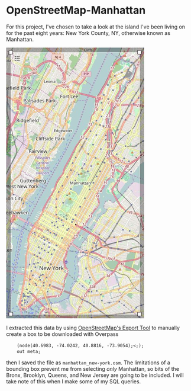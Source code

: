 # OpenStreetMap-Manhattan

For this project, I've chosen to take a look at the island I've been living on for the past eight years: New York County, NY, otherwise known as Manhattan.

![OpenStreetMap Export Tool bounding box](Cover.jpg)

I extracted this data by using [OpenStreetMap's Export Tool](https://www.openstreetmap.org/export#map=12/40.7674/-73.9394) to manually create a box to be downloaded with Overpass

```
    (node(40.6983, -74.0242, 40.8816, -73.9054);<;);
    out meta;
```

then I saved the file as `manhattan_new-york.osm`. The limitations of a bounding box prevent me from selecting *only* Manhattan, so bits of the Bronx, Brooklyn, Queens, and New Jersey are going to be included. I will take note of this when I make some of my SQL queries.
